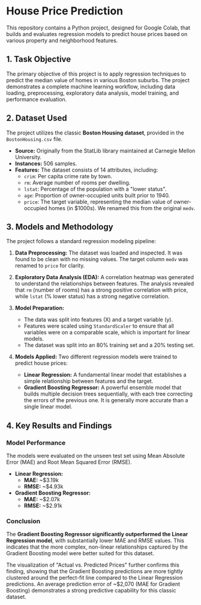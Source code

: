 # House Price Prediction

This repository contains a Python project, designed for Google Colab, that builds and evaluates regression models to predict house prices based on various property and neighborhood features.

## 1. Task Objective
The primary objective of this project is to apply regression techniques to predict the median value of homes in various Boston suburbs. The project demonstrates a complete machine learning workflow, including data loading, preprocessing, exploratory data analysis, model training, and performance evaluation.

## 2. Dataset Used
The project utilizes the classic **Boston Housing dataset**, provided in the `BostonHousing.csv` file.

*   **Source:** Originally from the StatLib library maintained at Carnegie Mellon University.
*   **Instances:** 506 samples.
*   **Features:** The dataset consists of 14 attributes, including:
    *   `crim`: Per capita crime rate by town.
    *   `rm`: Average number of rooms per dwelling.
    *   `lstat`: Percentage of the population with a "lower status".
    *   `age`: Proportion of owner-occupied units built prior to 1940.
    *   `price`: The target variable, representing the median value of owner-occupied homes (in $1000s). We renamed this from the original `medv`.

## 3. Models and Methodology

The project follows a standard regression modeling pipeline:

1.  **Data Preprocessing:** The dataset was loaded and inspected. It was found to be clean with no missing values. The target column `medv` was renamed to `price` for clarity.

2.  **Exploratory Data Analysis (EDA):** A correlation heatmap was generated to understand the relationships between features. The analysis revealed that `rm` (number of rooms) has a strong positive correlation with price, while `lstat` (% lower status) has a strong negative correlation.

3.  **Model Preparation:**
    *   The data was split into features (X) and a target variable (y).
    *   Features were scaled using `StandardScaler` to ensure that all variables were on a comparable scale, which is important for linear models.
    *   The dataset was split into an 80% training set and a 20% testing set.

4.  **Models Applied:**
    Two different regression models were trained to predict house prices:
    *   **Linear Regression:** A fundamental linear model that establishes a simple relationship between features and the target.
    *   **Gradient Boosting Regressor:** A powerful ensemble model that builds multiple decision trees sequentially, with each tree correcting the errors of the previous one. It is generally more accurate than a single linear model.

## 4. Key Results and Findings

### Model Performance
The models were evaluated on the unseen test set using Mean Absolute Error (MAE) and Root Mean Squared Error (RMSE).

*   **Linear Regression:**
    *   **MAE:** ~$3.19k
    *   **RMSE:** ~$4.93k
*   **Gradient Boosting Regressor:**
    *   **MAE:** ~$2.07k
    *   **RMSE:** ~$2.91k

### Conclusion
The **Gradient Boosting Regressor significantly outperformed the Linear Regression model**, with substantially lower MAE and RMSE values. This indicates that the more complex, non-linear relationships captured by the Gradient Boosting model were better suited for this dataset.

The visualization of "Actual vs. Predicted Prices" further confirms this finding, showing that the Gradient Boosting predictions are more tightly clustered around the perfect-fit line compared to the Linear Regression predictions. An average prediction error of ~$2,070 (MAE for Gradient Boosting) demonstrates a strong predictive capability for this classic dataset.
